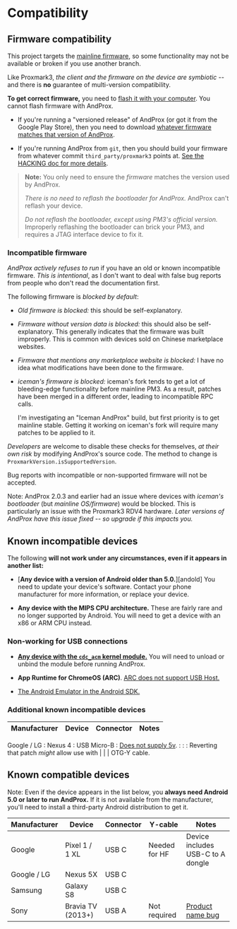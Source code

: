 # Compatibility

## Firmware compatibility

This project targets the [mainline firmware][mainline], so some functionality may not be available
or broken if you use another branch.

Like Proxmark3, _the client and the firmware on the device are symbiotic_ -- and there is **no**
guarantee of multi-version compatibility.

**To get correct firmware,** you need to [flash it with your computer][flashing].  You cannot flash
firmware with AndProx.

* If you're running a "versioned release" of AndProx (or got it from the Google Play Store), then
  you need to download [whatever firmware matches that version of AndProx][and-rel].

* If you're running AndProx from `git`, then you should build your firmware from whatever commit
  `third_party/proxmark3` points at.  [See the HACKING doc for more details][hacking].

> **Note:** You only need to ensure the _firmware_ matches the version used by AndProx.
>
> _There is no need to reflash the bootloader for AndProx._ AndProx can't reflash your device.
>
> _Do not reflash the bootloader, except using PM3's official version._ Improperly reflashing the
> bootloader can brick your PM3, and requires a JTAG interface device to fix it.

### Incompatible firmware

_AndProx actively refuses to run_ if you have an old or known incompatible firmware. _This is
intentional_, as I don't want to deal with false bug reports from people who don't read the
documentation first.

The following firmware is _blocked by default_:

* _Old firmware is blocked:_ this should be self-explanatory.

* _Firmware without version data is blocked:_ this should also be self-explanatory. This generally
  indicates that the firmware was built improperly. This is common with devices sold on Chinese
  marketplace websites.

* _Firmware that mentions any marketplace website is blocked:_ I have no idea what modifications
  have been done to the firmware.

* _iceman's firmware is blocked:_ iceman's fork tends to get a lot of bleeding-edge functionality
  before mainline PM3. As a result, patches have been merged in a different order, leading to
  incompatible RPC calls.

  I'm investigating an "Iceman AndProx" build, but first priority is to get mainline stable. Getting
  it working on iceman's fork will require many patches to be applied to it.

_Developers_ are welcome to disable these checks for themselves, _at their own risk_ by modifying
AndProx's source code. The method to change is `ProxmarkVersion.isSupportedVersion`.

Bug reports with incompatible or non-supported firmware will not be accepted.

Note: AndProx 2.0.3 and earlier had an issue where devices with _iceman's bootloader_ (but
_mainline OS/firmware_) would be blocked.  This is particularly an issue with the Proxmark3 RDV4
hardware.  _Later versions of AndProx have this issue fixed -- so upgrade if this impacts you._


[mainline]: https://github.com/Proxmark/proxmark3
[and-rel]: https://github.com/AndProx/AndProx/releases
[hacking]: ../HACKING.md
[flashing]: https://github.com/Proxmark/proxmark3/wiki/flashing


## Known incompatible devices

The following **will not work under any circumstances, even if it appears in another list:**

* [**Any device with a version of Android older than 5.0.**][andold] You need to update your
  device's software. Contact your phone manufacturer for more information, or replace your device.

* **Any device with the MIPS CPU architecture.** These are fairly rare and no longer supported by
  Android. You will need to get a device with an x86 or ARM CPU instead.

### Non-working for USB connections

* [**Any device with the `cdc_acm` kernel module.**][cdcacm]  You will need to unload or unbind the
  module before running AndProx.

* **App Runtime for ChromeOS (ARC)**. [ARC does not support USB Host.][arcusb]

* [The Android Emulator in the Android SDK.](./debugging/android-emulator.md)

### Additional known incompatible devices

Manufacturer | Device            | Connector   | Notes
-------------|-------------------|-------------|--------
Google / LG  : Nexus 4           : USB Micro-B : [Does not supply 5v][nex4].
             :                   :             : Reverting that patch _might_ allow use with
             |                   |             | OTG-Y cable.

## Known compatible devices

Note: Even if the device appears in the list below, you **always need Android 5.0 or later to run
AndProx.** If it is not available from the manufacturer, you'll need to install a third-party
Android distribution to get it.

Manufacturer | Device            | Connector | Y-cable           | Notes
-------------|-------------------|-----------|-------------------|--------
Google       | Pixel 1 / 1 XL    | USB C     | Needed for HF     | Device includes USB-C to A dongle
Google / LG  | Nexus 5X          | USB C     |
Samsung      | Galaxy S8         | USB C     |
Sony         | Bravia TV (2013+) | USB A     | Not required      | [Product name bug][prod-name]


[oldand]: https://github.com/AndProx/AndProx/issues/7
[cdcacm]: https://github.com/AndProx/AndProx/issues/8
[arcusb]: https://developer.android.com/topic/arc/manifest.html#incompat-entries

[nex4]: https://android.googlesource.com/device/lge/mako/+/fe9f2793424c61588c093df951733347d0d24df4%5E%21/

[prod-name]: ./connecting.md#product-name

